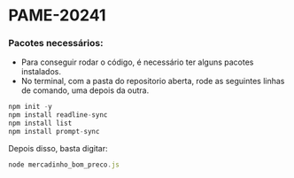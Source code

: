 # PAME-20241
### Pacotes necessários:
- Para conseguir rodar o código, é necessário ter alguns pacotes instalados.
- No terminal, com a pasta do repositorio aberta, rode as seguintes linhas de comando, uma depois da outra.
```javascript
npm init -y
npm install readline-sync
npm install list
npm install prompt-sync
```
Depois disso, basta digitar:
```javascript
node mercadinho_bom_preco.js
```
